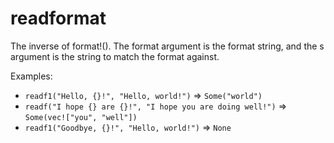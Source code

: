 # readformat

The inverse of format!().
The format argument is the format string, and the s argument is the string to match the format
against.

Examples:
 - `readf1("Hello, {}!", "Hello, world!")` => `Some("world")`
 - `readf("I hope {} are {}!", "I hope you are doing well!")` => `Some(vec!["you", "well"])`
 - `readf1("Goodbye, {}!", "Hello, world!")` => `None`
